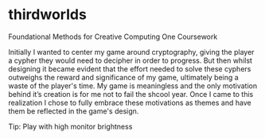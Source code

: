 # thirdworlds
Foundational Methods for Creative Computing One Coursework 

Initially I wanted to center my game around cryptography, giving the player a cypher they would need to decipher in order to progress.
But then whilst designing it became evident that the effort needed to solve these cyphers outweighs the reward and significance of my game,
ultimately being a waste of the player's time. My game is meaningless and the only motivation behind it’s creation is for me not to fail the shcool year.
Once I came to this realization I chose to fully embrace these motivations as themes and have them be reflected in the game's design.

Tip: 
Play with high monitor brightness

